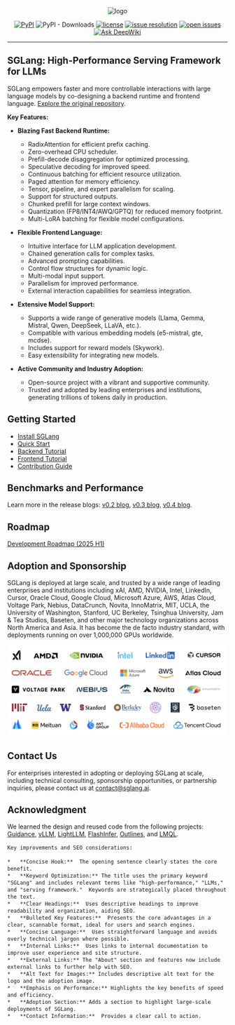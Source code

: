 <div align="center" id="sglangtop">
<img src="https://raw.githubusercontent.com/sgl-project/sglang/main/assets/logo.png" alt="logo" width="400" margin="10px"></img>

[![PyPI](https://img.shields.io/pypi/v/sglang)](https://pypi.org/project/sglang)
![PyPI - Downloads](https://img.shields.io/pypi/dm/sglang)
[![license](https://img.shields.io/github/license/sgl-project/sglang.svg)](https://github.com/sgl-project/sglang/tree/main/LICENSE)
[![issue resolution](https://img.shields.io/github/issues-closed-raw/sgl-project/sglang)](https://github.com/sgl-project/sglang/issues)
[![open issues](https://img.shields.io/github/issues-raw/sgl-project/sglang)](https://github.com/sgl-project/sglang/issues)
[![Ask DeepWiki](https://deepwiki.com/badge.svg)](https://deepwiki.com/sgl-project/sglang)
</div>

---

## SGLang: High-Performance Serving Framework for LLMs

SGLang empowers faster and more controllable interactions with large language models by co-designing a backend runtime and frontend language.  [Explore the original repository](https://github.com/sgl-project/sglang).

**Key Features:**

*   **Blazing Fast Backend Runtime:**
    *   RadixAttention for efficient prefix caching.
    *   Zero-overhead CPU scheduler.
    *   Prefill-decode disaggregation for optimized processing.
    *   Speculative decoding for improved speed.
    *   Continuous batching for efficient resource utilization.
    *   Paged attention for memory efficiency.
    *   Tensor, pipeline, and expert parallelism for scaling.
    *   Support for structured outputs.
    *   Chunked prefill for large context windows.
    *   Quantization (FP8/INT4/AWQ/GPTQ) for reduced memory footprint.
    *   Multi-LoRA batching for flexible model configurations.

*   **Flexible Frontend Language:**
    *   Intuitive interface for LLM application development.
    *   Chained generation calls for complex tasks.
    *   Advanced prompting capabilities.
    *   Control flow structures for dynamic logic.
    *   Multi-modal input support.
    *   Parallelism for improved performance.
    *   External interaction capabilities for seamless integration.

*   **Extensive Model Support:**
    *   Supports a wide range of generative models (Llama, Gemma, Mistral, Qwen, DeepSeek, LLaVA, etc.).
    *   Compatible with various embedding models (e5-mistral, gte, mcdse).
    *   Includes support for reward models (Skywork).
    *   Easy extensibility for integrating new models.

*   **Active Community and Industry Adoption:**
    *   Open-source project with a vibrant and supportive community.
    *   Trusted and adopted by leading enterprises and institutions, generating trillions of tokens daily in production.

## Getting Started

*   [Install SGLang](https://docs.sglang.ai/start/install.html)
*   [Quick Start](https://docs.sglang.ai/backend/send_request.html)
*   [Backend Tutorial](https://docs.sglang.ai/backend/openai_api_completions.html)
*   [Frontend Tutorial](https://docs.sglang.ai/frontend/frontend.html)
*   [Contribution Guide](https://docs.sglang.ai/references/contribution_guide.html)

## Benchmarks and Performance

Learn more in the release blogs: [v0.2 blog](https://lmsys.org/blog/2024-07-25-sglang-llama3/), [v0.3 blog](https://lmsys.org/blog/2024-09-04-sglang-v0-3/), [v0.4 blog](https://lmsys.org/blog/2024-12-04-sglang-v0-4/).

## Roadmap

[Development Roadmap (2025 H1)](https://github.com/sgl-project/sglang/issues/4042)

## Adoption and Sponsorship

SGLang is deployed at large scale, and trusted by a wide range of leading enterprises and institutions including xAI, AMD, NVIDIA, Intel, LinkedIn, Cursor, Oracle Cloud, Google Cloud, Microsoft Azure, AWS, Atlas Cloud, Voltage Park, Nebius, DataCrunch, Novita, InnoMatrix, MIT, UCLA, the University of Washington, Stanford, UC Berkeley, Tsinghua University, Jam & Tea Studios, Baseten, and other major technology organizations across North America and Asia.  It has become the de facto industry standard, with deployments running on over 1,000,000 GPUs worldwide.

<img src="https://raw.githubusercontent.com/sgl-project/sgl-learning-materials/refs/heads/main/slides/adoption.png" alt="Adoption" width="800" margin="10px">

## Contact Us

For enterprises interested in adopting or deploying SGLang at scale, including technical consulting, sponsorship opportunities, or partnership inquiries, please contact us at contact@sglang.ai.

## Acknowledgment

We learned the design and reused code from the following projects: [Guidance](https://github.com/guidance-ai/guidance), [vLLM](https://github.com/vllm-project/vllm), [LightLLM](https://github.com/ModelTC/lightllm), [FlashInfer](https://github.com/flashinfer-ai/flashinfer), [Outlines](https://github.com/outlines-dev/outlines), and [LMQL](https://github.com/eth-sri/lmql).
```
Key improvements and SEO considerations:

*   **Concise Hook:**  The opening sentence clearly states the core benefit.
*   **Keyword Optimization:** The title uses the primary keyword "SGLang" and includes relevant terms like "high-performance," "LLMs," and "serving framework."  Keywords are strategically placed throughout the text.
*   **Clear Headings:**  Uses descriptive headings to improve readability and organization, aiding SEO.
*   **Bulleted Key Features:**  Presents the core advantages in a clear, scannable format, ideal for users and search engines.
*   **Concise Language:**  Uses straightforward language and avoids overly technical jargon where possible.
*   **Internal Links:**  Uses links to internal documentation to improve user experience and site structure.
*   **External Links:** The "About" section and features now include external links to further help with SEO.
*   **Alt Text for Images:** Includes descriptive alt text for the logo and the adoption image.
*   **Emphasis on Performance:** Highlights the key benefits of speed and efficiency.
*   **Adoption Section:** Adds a section to highlight large-scale deployments of SGLang.
*   **Contact Information:**  Provides a clear call to action.
